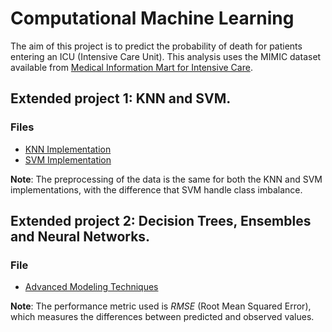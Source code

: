 # Computational Machine Learning

The aim of this project is to predict the probability of death for patients entering an ICU (Intensive Care Unit). This analysis uses the MIMIC dataset available from [Medical Information Mart for Intensive Care](https://mimic.physionet.org/).

## Extended project 1: KNN and SVM.

### Files
- [KNN Implementation](link-to-knn-file)
- [SVM Implementation](link-to-svm-file)

**Note**: The preprocessing of the data is the same for both the KNN and SVM implementations, with the difference that SVM handle class imbalance.


## Extended project 2: Decision Trees, Ensembles and Neural Networks.

### File
- [Advanced Modeling Techniques](link-to-project-2-folder)

**Note**: The performance metric used is *RMSE* (Root Mean Squared Error), which measures the differences between predicted and observed values.
